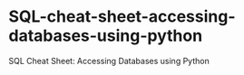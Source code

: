 # SQL-cheat-sheet-accessing-databases-using-python
 SQL Cheat Sheet: Accessing Databases using Python
